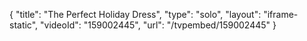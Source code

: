 {
    "title": "The Perfect Holiday Dress",
    "type": "solo",
    "layout": "iframe-static",
    "videoId": "159002445",
    "url": "\/tvpembed\/159002445"
}
